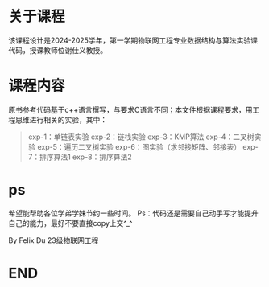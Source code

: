 # 关于课程
该课程设计是2024-2025学年，第一学期物联网工程专业数据结构与算法实验课代码，授课教师位谢仕义教授。

# 课程内容
原书参考代码基于c++语言撰写，与要求C语言不同；本文件根据课程要求，用工程思维进行相关的实验，其中：

>exp-1：单链表实验
>exp-2：链栈实验
>exp-3：KMP算法
>exp-4：二叉树实验
>exp-5：遍历二叉树实验
>exp-6：图实验（求邻接矩阵、邻接表）
>exp-7：排序算法1
>exp-8：排序算法2

# ps
希望能帮助各位学弟学妹节约一些时间。
Ps：代码还是需要自己动手写才能提升自己的能力，最好不要直接copy上交^_^

By Felix Du
23级物联网工程

# END